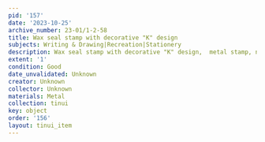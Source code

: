 ```yaml
---
pid: '157'
date: '2023-10-25'
archive_number: 23-01/1-2-58
title: Wax seal stamp with decorative "K" design
subjects: Writing & Drawing|Recreation|Stationery
description: Wax seal stamp with decorative "K" design,  metal stamp, no handle.
extent: '1'
condition: Good
date_unvalidated: Unknown
creator: Unknown
collector: Unknown
materials: Metal
collection: tinui
key: object
order: '156'
layout: tinui_item
---
```

